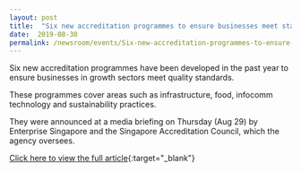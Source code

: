 ```yaml
---
layout: post
title:  "Six new accreditation programmes to ensure businesses meet standards"
date:  2019-08-30
permalink: /newsroom/events/Six-new-accreditation-programmes-to-ensure-businesses-meet-standards
---
```


Six new accreditation programmes have been developed in the past year to ensure businesses in growth sectors meet quality standards.

These programmes cover areas such as infrastructure, food, infocomm technology and sustainability practices.

They were announced at a media briefing on Thursday (Aug 29) by Enterprise Singapore and the Singapore Accreditation Council, which the agency oversees.

[Click here to view the full article](https://www.enterprisesg.gov.sg/media-centre/news/2019/august/six-new-accreditation-programmes-to-ensure-businesses-meet-standards){:target="_blank"}
